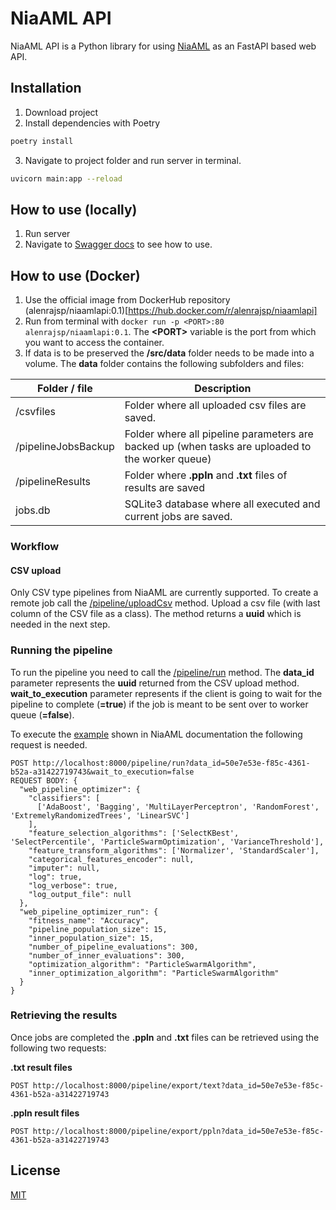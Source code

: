 # NiaAML API

NiaAML API is a Python library for using [NiaAML](https://github.com/lukapecnik/NiaAML) as an FastAPI based web API.

## Installation

1. Download project
2. Install dependencies with Poetry
```bash
poetry install
```
3. Navigate to project folder and run server in terminal.
```bash
uvicorn main:app --reload
```

## How to use (locally)
1. Run server
2. Navigate to [Swagger docs](localhost:8000/docs) to see how to use.


## How to use (Docker)
1. Use the official image from DockerHub repository 
   (alenrajsp/niaamlapi:0.1)[https://hub.docker.com/r/alenrajsp/niaamlapi]
2. Run from terminal with 
   `docker run -p <PORT>:80 alenrajsp/niaamlapi:0.1`. 
   The **\<PORT>** variable is the port from which you want to access the container.
3. If data is to be preserved the **/src/data** folder needs to be made into a volume. 
   The **data** folder contains the following subfolders and files:

| Folder / file      | Description |
| ----------- | ----------- |
| /csvfiles      | Folder where all uploaded csv files are saved.       |
| /pipelineJobsBackup   | Folder where all pipeline parameters are backed up (when tasks are uploaded to the worker queue)        |
| /pipelineResults   | Folder where **.ppln** and **.txt** files of results are saved        |
| jobs.db   | SQLite3 database where all executed and current jobs are saved.        |



### Workflow
#### CSV upload
Only CSV type pipelines from NiaAML are currently supported. To create a remote job call the [/pipeline/uploadCsv](http://localhost:8000/docs) method.
Upload a csv file (with last column of the CSV file as a class). The method returns a **uuid** which is needed in the next step.
### Running the pipeline
To run the pipeline you need to call the [/pipeline/run](http://localhost:8000/docs) method. 
The **data_id** parameter represents the **uuid** returned from the CSV upload method. 
**wait_to_execution** parameter represents if the client is going to wait for the pipeline to complete (**=true**) if the job is meant to be sent over to worker queue (**=false**).

To execute the [example](https://github.com/lukapecnik/NiaAML#example-of-usage) shown in NiaAML documentation the following request is needed.

```
POST http://localhost:8000/pipeline/run?data_id=50e7e53e-f85c-4361-b52a-a31422719743&wait_to_execution=false
REQUEST BODY: {
  "web_pipeline_optimizer": {
    "classifiers": [
      ['AdaBoost', 'Bagging', 'MultiLayerPerceptron', 'RandomForest', 'ExtremelyRandomizedTrees', 'LinearSVC']
    ],
    "feature_selection_algorithms": ['SelectKBest', 'SelectPercentile', 'ParticleSwarmOptimization', 'VarianceThreshold'],
    "feature_transform_algorithms": ['Normalizer', 'StandardScaler'],
    "categorical_features_encoder": null,
    "imputer": null,
    "log": true,
    "log_verbose": true,
    "log_output_file": null
  },
  "web_pipeline_optimizer_run": {
    "fitness_name": "Accuracy",
    "pipeline_population_size": 15,
    "inner_population_size": 15,
    "number_of_pipeline_evaluations": 300,
    "number_of_inner_evaluations": 300,
    "optimization_algorithm": "ParticleSwarmAlgorithm",
    "inner_optimization_algorithm": "ParticleSwarmAlgorithm"
  }
}
```

### Retrieving the results

Once jobs are completed the **.ppln** and **.txt** files can be retrieved using the following two requests:


**.txt result files**
```
POST http://localhost:8000/pipeline/export/text?data_id=50e7e53e-f85c-4361-b52a-a31422719743
```

**.ppln result files**
```
POST http://localhost:8000/pipeline/export/ppln?data_id=50e7e53e-f85c-4361-b52a-a31422719743
```


## License
[MIT](https://choosealicense.com/licenses/mit/)